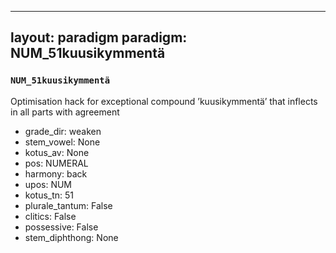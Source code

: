 
---
layout: paradigm
paradigm: NUM_51kuusikymmentä
---
### ` NUM_51kuusikymmentä `

Optimisation hack for exceptional compound ’kuusikymmentä’ that inflects in all parts with agreement
* grade_dir: weaken
* stem_vowel: None
* kotus_av: None
* pos: NUMERAL
* harmony: back
* upos: NUM
* kotus_tn: 51
* plurale_tantum: False
* clitics: False
* possessive: False
* stem_diphthong: None
